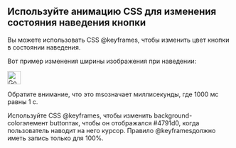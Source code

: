 ##  Используйте анимацию CSS для изменения состояния наведения кнопки

Вы можете использовать CSS @keyframes, чтобы изменить цвет кнопки в состоянии наведения.

Вот пример изменения ширины изображения при наведении:

<style>
img {
width: 30px;
}
img:hover {
animation-name: width;
animation-duration: 500ms;
}

@keyframes width {
100% {
width: 40px;
}
}
</style>

<img src="https://cdn.freecodecamp.org/curriculum/applied-visual-design/google-logo.png" alt="Google's Logo" />

Обратите внимание, что это msозначает миллисекунды, где 1000 мс равны 1 с.

Используйте CSS @keyframes, чтобы изменить background-colorэлемент buttonтак, чтобы он отображался #4791d0, когда пользователь наводит на него курсор. Правило @keyframesдолжно иметь запись только для 100%.
